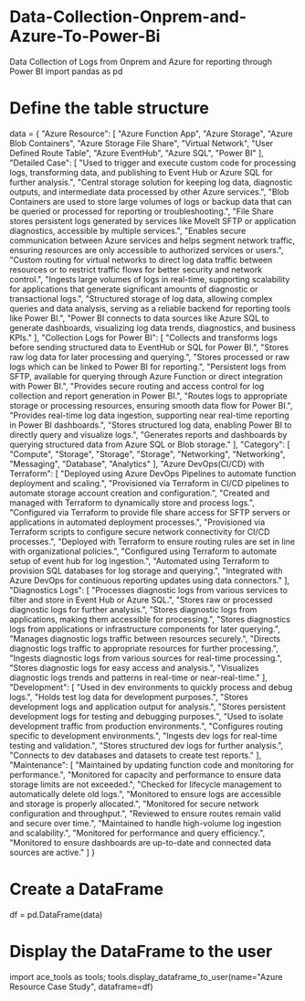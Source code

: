 # Data-Collection-Onprem-and-Azure-To-Power-Bi
Data Collection of Logs from Onprem and Azure for reporting through Power BI
import pandas as pd

# Define the table structure
data = {
    "Azure Resource": [
        "Azure Function App", 
        "Azure Storage", 
        "Azure Blob Containers", 
        "Azure Storage File Share", 
        "Virtual Network", 
        "User Defined Route Table", 
        "Azure EventHub", 
        "Azure SQL", 
        "Power BI"
    ],
    "Detailed Case": [
        "Used to trigger and execute custom code for processing logs, transforming data, and publishing to Event Hub or Azure SQL for further analysis.", 
        "Central storage solution for keeping log data, diagnostic outputs, and intermediate data processed by other Azure services.",
        "Blob Containers are used to store large volumes of logs or backup data that can be queried or processed for reporting or troubleshooting.", 
        "File Share stores persistent logs generated by services like MoveIt SFTP or application diagnostics, accessible by multiple services.",
        "Enables secure communication between Azure services and helps segment network traffic, ensuring resources are only accessible to authorized services or users.",
        "Custom routing for virtual networks to direct log data traffic between resources or to restrict traffic flows for better security and network control.",
        "Ingests large volumes of logs in real-time, supporting scalability for applications that generate significant amounts of diagnostic or transactional logs.",
        "Structured storage of log data, allowing complex queries and data analysis, serving as a reliable backend for reporting tools like Power BI.",
        "Power BI connects to data sources like Azure SQL to generate dashboards, visualizing log data trends, diagnostics, and business KPIs."
    ],
    "Collection Logs for Power BI": [
        "Collects and transforms logs before sending structured data to EventHub or SQL for Power BI.", 
        "Stores raw log data for later processing and querying.", 
        "Stores processed or raw logs which can be linked to Power BI for reporting.", 
        "Persistent logs from SFTP, available for querying through Azure Function or direct integration with Power BI.", 
        "Provides secure routing and access control for log collection and report generation in Power BI.",
        "Routes logs to appropriate storage or processing resources, ensuring smooth data flow for Power BI.",
        "Provides real-time log data ingestion, supporting near real-time reporting in Power BI dashboards.",
        "Stores structured log data, enabling Power BI to directly query and visualize logs.", 
        "Generates reports and dashboards by querying structured data from Azure SQL or Blob storage."
    ],
    "Category": [
        "Compute", 
        "Storage", 
        "Storage", 
        "Storage", 
        "Networking", 
        "Networking", 
        "Messaging", 
        "Database", 
        "Analytics"
    ],
    "Azure DevOps(CI/CD) with Terraform": [
        "Deployed using Azure DevOps Pipelines to automate function deployment and scaling.", 
        "Provisioned via Terraform in CI/CD pipelines to automate storage account creation and configuration.", 
        "Created and managed with Terraform to dynamically store and process logs.", 
        "Configured via Terraform to provide file share access for SFTP servers or applications in automated deployment processes.",
        "Provisioned via Terraform scripts to configure secure network connectivity for CI/CD processes.", 
        "Deployed with Terraform to ensure routing rules are set in line with organizational policies.", 
        "Configured using Terraform to automate setup of event hub for log ingestion.", 
        "Automated using Terraform to provision SQL databases for log storage and querying.", 
        "Integrated with Azure DevOps for continuous reporting updates using data connectors."
    ],
    "Diagnostics Logs": [
        "Processes diagnostic logs from various services to filter and store in Event Hub or Azure SQL.", 
        "Stores raw or processed diagnostic logs for further analysis.", 
        "Stores diagnostic logs from applications, making them accessible for processing.", 
        "Stores diagnostics logs from applications or infrastructure components for later querying.", 
        "Manages diagnostic logs traffic between resources securely.", 
        "Directs diagnostic logs traffic to appropriate resources for further processing.", 
        "Ingests diagnostic logs from various sources for real-time processing.", 
        "Stores diagnostic logs for easy access and analysis.", 
        "Visualizes diagnostic logs trends and patterns in real-time or near-real-time."
    ],
    "Development": [
        "Used in dev environments to quickly process and debug logs.", 
        "Holds test log data for development purposes.", 
        "Stores development logs and application output for analysis.", 
        "Stores persistent development logs for testing and debugging purposes.", 
        "Used to isolate development traffic from production environments.", 
        "Configures routing specific to development environments.", 
        "Ingests dev logs for real-time testing and validation.", 
        "Stores structured dev logs for further analysis.", 
        "Connects to dev databases and datasets to create test reports."
    ],
    "Maintenance": [
        "Maintained by updating function code and monitoring for performance.", 
        "Monitored for capacity and performance to ensure data storage limits are not exceeded.", 
        "Checked for lifecycle management to automatically delete old logs.", 
        "Monitored to ensure logs are accessible and storage is properly allocated.", 
        "Monitored for secure network configuration and throughput.", 
        "Reviewed to ensure routes remain valid and secure over time.", 
        "Maintained to handle high-volume log ingestion and scalability.", 
        "Monitored for performance and query efficiency.", 
        "Monitored to ensure dashboards are up-to-date and connected data sources are active."
    ]
}

# Create a DataFrame
df = pd.DataFrame(data)

# Display the DataFrame to the user
import ace_tools as tools; tools.display_dataframe_to_user(name="Azure Resource Case Study", dataframe=df)
